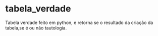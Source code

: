 # tabela_verdade
Tabela verdade feito em python, e retorna se o resultado da criação da tabela,se é ou não tautologia.
